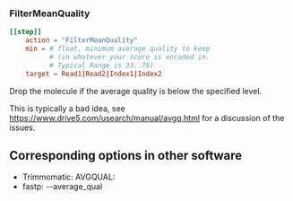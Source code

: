 ### FilterMeanQuality

```toml
[[step]]
    action = "FilterMeanQuality"
    min = # float, minimum average quality to keep 
          # (in whatever your score is encoded in.
          # Typical Range is 33..75)
    target = Read1|Read2|Index1|Index2
```


Drop the molecule if the average quality is below the specified level.

This is typically a bad idea, see https://www.drive5.com/usearch/manual/avgq.html for a discussion of the issues.


## Corresponding options in other software 

- Trimmomatic: AVGQUAL:
- fastp: --average_qual


